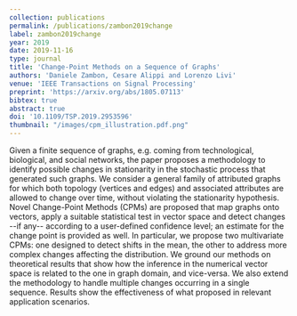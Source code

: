 ```yaml
---
collection: publications
permalink: /publications/zambon2019change
label: zambon2019change
year: 2019
date: 2019-11-16
type: journal
title: 'Change-Point Methods on a Sequence of Graphs'
authors: 'Daniele Zambon, Cesare Alippi and Lorenzo Livi'
venue: 'IEEE Transactions on Signal Processing'
preprint: 'https://arxiv.org/abs/1805.07113'
bibtex: true
abstract: true
doi: '10.1109/TSP.2019.2953596'
thumbnail: "/images/cpm_illustration.pdf.png"
---
```


Given a finite sequence of graphs, e.g. coming from technological, biological, and social networks, the paper proposes a methodology to identify possible changes in stationarity in the stochastic process that generated such graphs.
We consider a general family of attributed graphs for which both topology (vertices and edges) and associated attributes are allowed to change over time, without violating the stationarity hypothesis.
Novel Change-Point Methods (CPMs) are proposed that map graphs onto vectors, apply a suitable statistical test in vector space and detect changes --if any-- according to a user-defined confidence level; an estimate for the change point is provided as well.
In particular, we propose two multivariate CPMs: one designed to detect shifts in the mean, the other to address more complex changes affecting the distribution.
We ground our methods on theoretical results that show how the inference in the numerical vector space is related to the one in graph domain, and vice-versa. We also extend the methodology to handle multiple changes occurring in a single sequence.
Results show the effectiveness of what proposed in relevant application scenarios.
